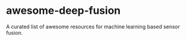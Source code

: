 # awesome-deep-fusion
A curated list of awesome resources for machine learning based sensor fusion.

